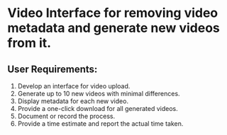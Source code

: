 # Video Interface for removing video metadata and generate new videos from it.

## User Requirements:

1.	Develop an interface for video upload.
2.	Generate up to 10 new videos with minimal differences.
3.	Display metadata for each new video.
4.	Provide a one-click download for all generated videos.
5.	Document or record the process.
6.	Provide a time estimate and report the actual time taken.